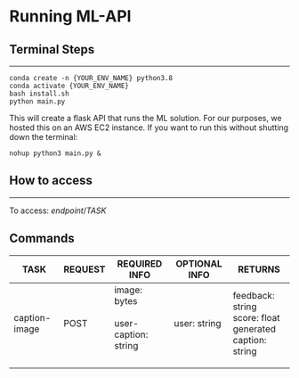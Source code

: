 # Running ML-API

## Terminal Steps
<hr/>

```
conda create -n {YOUR_ENV_NAME} python3.8
conda activate {YOUR_ENV_NAME}
bash install.sh
python main.py
```

This will create a flask API that runs the ML solution. For our purposes, we hosted this on an AWS EC2 instance. If you want to run this without shutting down the terminal:

```
nohup python3 main.py &
```





## How to access ##
<hr/>

To access: *endpoint*/*TASK*





## Commands ##
| **TASK**      	| **REQUEST** 	| **REQUIRED INFO**                        	| **OPTIONAL INFO** 	| **RETURNS**                                                   	|
|---------------	|-------------	|------------------------------------------	|-------------------	|---------------------------------------------------------------	|
| caption-image 	| POST        	| image: bytes<br><br>user-caption: string<br><br> 	| user: string      	| feedback: string<br>score: float<br>generated caption: string 	|
|               	|             	|                                          	|                   	|                                                               	|


